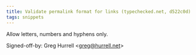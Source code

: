 ```yaml
---
title: Validate permalink format for links (typechecked.net, d522c0d)
tags: snippets
---
```


Allow letters, numbers and hyphens only.

Signed-off-by: Greg Hurrell &lt;greg@hurrell.net&gt;
